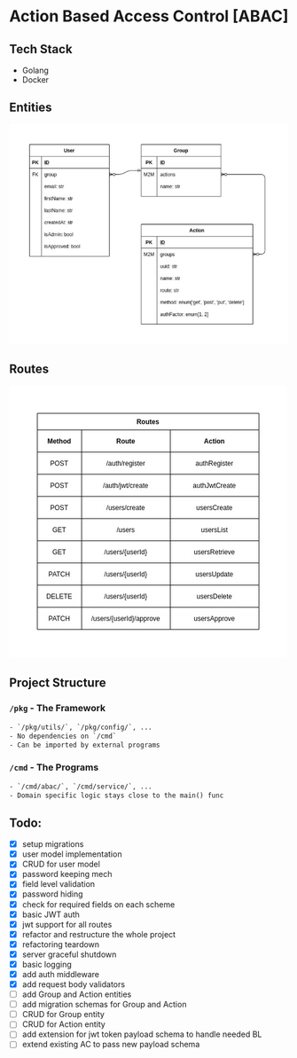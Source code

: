 # Action Based Access Control [ABAC]


## Tech Stack
- Golang
- Docker


## Entities

![entities](docs/diagrams/abac-entities.jpg)


## Routes

![entities](docs/diagrams/abac-routes.jpg)


## Project Structure

### `/pkg` - The Framework
    - `/pkg/utils/`, `/pkg/config/`, ...
    - No dependencies on `/cmd`
    - Can be imported by external programs
### `/cmd` - The Programs
    - `/cmd/abac/`, `/cmd/service/`, ...
    - Domain specific logic stays close to the main() func


## Todo:
- [X] setup migrations
- [X] user model implementation
- [X] CRUD for user model
- [X] password keeping mech
- [X] field level validation
- [X] password hiding
- [X] check for required fields on each scheme
- [x] basic JWT auth
- [X] jwt support for all routes
- [X] refactor and restructure the whole project
- [X] refactoring teardown
- [X] server graceful shutdown
- [X] basic logging
- [x] add auth middleware
- [x] add request body validators
- [ ] add Group and Action entities
- [ ] add migration schemas for Group and Action
- [ ] CRUD for Group entity
- [ ] CRUD for Action entity
- [ ] add extension for jwt token payload schema to handle needed BL
- [ ] extend existing AC to pass new payload schema
